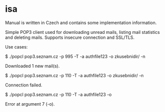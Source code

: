 # isa

Manual is written in Czech and contains some implementation information.

Simple POP3 client used for downloading unread mails, listing mail statistics and deleting mails. Supports insecure connection and SSL/TLS.




Use cases:

$ ./popcl pop3.seznam.cz -p 995 -T -a authfile123 -o zkusebnidir/ -n

Downloaded 1 new mail(s).



$ ./popcl pop3.seznam.cz -p 110 -T -a authfile123 -o zkusebnidir/ -n

Connection failed.



$ ./popcl pop3.seznam.cz -p 110 -T -a authfile123 -o 

Error at argument 7 (-o).


